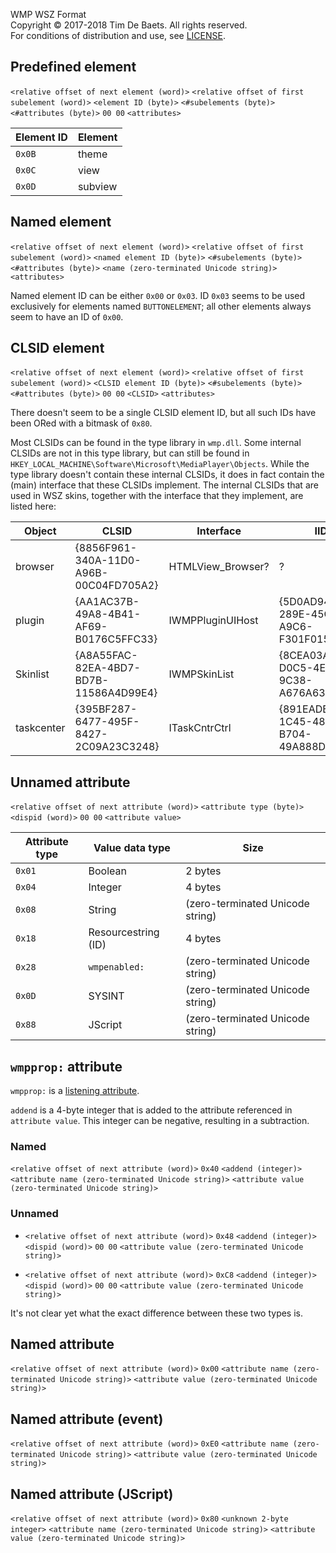 WMP WSZ Format  
Copyright © 2017-2018 Tim De Baets. All rights reserved.  
For conditions of distribution and use, see [LICENSE](LICENSE).  

Predefined element
------------------

`<relative offset of next element (word)>` `<relative offset of first subelement (word)>` `<element ID (byte)>` `<#subelements (byte)>` `<#attributes (byte)>` `00 00` `<attributes>`

| Element ID  | Element |
| ----------- | ------- |
| `0x0B`      | theme   |
| `0x0C`      | view    |
| `0x0D`      | subview |

Named element
-------------

`<relative offset of next element (word)>` `<relative offset of first subelement (word)>` `<named element ID (byte)>` `<#subelements (byte)>` `<#attributes (byte)>` `<name (zero-terminated Unicode string)>` `<attributes>`

Named element ID can be either `0x00` or `0x03`. ID `0x03` seems to be used exclusively for elements named `BUTTONELEMENT`; all other elements always seem to have an ID of `0x00`.

CLSID element
-------------

`<relative offset of next element (word)>` `<relative offset of first subelement (word)>` `<CLSID element ID (byte)>` `<#subelements (byte)>` `<#attributes (byte)>` `00 00` `<CLSID>` `<attributes>`

There doesn't seem to be a single CLSID element ID, but all such IDs have been ORed with a bitmask of `0x80`.

Most CLSIDs can be found in the type library in `wmp.dll`. Some internal CLSIDs are not in this type library, but can still be found in `HKEY_LOCAL_MACHINE\Software\Microsoft\MediaPlayer\Objects`. While the type library doesn't contain these internal CLSIDs, it does in fact contain the (main) interface that these CLSIDs implement. The internal CLSIDs that are used in WSZ skins, together with the interface that they implement, are listed here:

| Object     | CLSID                                  | Interface         | IID                                    |
| ---------- | -------------------------------------- | ----------------- | -------------------------------------- |
| browser    | {8856F961-340A-11D0-A96B-00C04FD705A2} | HTMLView_Browser? | ?                                      |
| plugin     | {AA1AC37B-49A8-4B41-AF69-B0176C5FFC33} | IWMPPluginUIHost  | {5D0AD945-289E-45C5-A9C6-F301F0152108} |
| Skinlist   | {A8A55FAC-82EA-4BD7-BD7B-11586A4D99E4} | IWMPSkinList      | {8CEA03A2-D0C5-4E97-9C38-A676A639A51D} |
| taskcenter | {395BF287-6477-495F-8427-2C09A23C3248} | ITaskCntrCtrl     | {891EADB1-1C45-48B0-B704-49A888DA98C4} |

Unnamed attribute
-----------------

`<relative offset of next attribute (word)>` `<attribute type (byte)>` `<dispid (word)>` `00 00` `<attribute value>`

| Attribute type  | Value data type     | Size
| --------------- | ------------------- | ----
| `0x01`          | Boolean             | 2 bytes
| `0x04`          | Integer             | 4 bytes
| `0x08`          | String              | (zero-terminated Unicode string)
| `0x18`          | Resourcestring (ID) | 4 bytes
| `0x28`          | `wmpenabled:`       | (zero-terminated Unicode string)
| `0x0D`          | SYSINT              | (zero-terminated Unicode string)
| `0x88`          | JScript             | (zero-terminated Unicode string)

`wmpprop:` attribute
--------------------

`wmpprop:` is a [listening attribute](https://msdn.microsoft.com/en-us/library/windows/desktop/dd563797(v=vs.85).aspx).

`addend` is a 4-byte integer that is added to the attribute referenced in `attribute value`. This integer can be negative, resulting in a subtraction.

### Named

`<relative offset of next attribute (word)>` `0x40` `<addend (integer)>` `<attribute name (zero-terminated Unicode string)>` `<attribute value (zero-terminated Unicode string)>`

### Unnamed

* `<relative offset of next attribute (word)>` `0x48` `<addend (integer)>` `<dispid (word)>` `00 00` `<attribute value (zero-terminated Unicode string)>`

* `<relative offset of next attribute (word)>` `0xC8` `<addend (integer)>` `<dispid (word)>` `00 00` `<attribute value (zero-terminated Unicode string)>`

It's not clear yet what the exact difference between these two types is.

Named attribute
---------------

`<relative offset of next attribute (word)>` `0x00` `<attribute name (zero-terminated Unicode string)>` `<attribute value (zero-terminated Unicode string)>`

Named attribute (event)
-----------------------

`<relative offset of next attribute (word)>` `0xE0` `<attribute name (zero-terminated Unicode string)>` `<attribute value (zero-terminated Unicode string)>`

Named attribute (JScript)
-------------------------------------------

`<relative offset of next attribute (word)>` `0x80` `<unknown 2-byte integer>` `<attribute name (zero-terminated Unicode string)>` `<attribute value (zero-terminated Unicode string)>`
